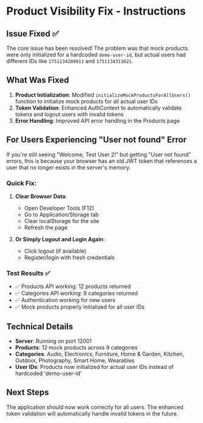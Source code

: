 # Product Visibility Fix - Instructions

## Issue Fixed ✅
The core issue has been resolved! The problem was that mock products were only initialized for a hardcoded `demo-user-id`, but actual users had different IDs like `1751134209911` and `1751134311621`.

## What Was Fixed
1. **Product Initialization**: Modified `initializeMockProductsForAllUsers()` function to initialize mock products for all actual user IDs
2. **Token Validation**: Enhanced AuthContext to automatically validate tokens and logout users with invalid tokens
3. **Error Handling**: Improved API error handling in the Products page

## For Users Experiencing "User not found" Error

If you're still seeing "Welcome, Test User 2!" but getting "User not found" errors, this is because your browser has an old JWT token that references a user that no longer exists in the server's memory.

### Quick Fix:
1. **Clear Browser Data**: 
   - Open Developer Tools (F12)
   - Go to Application/Storage tab
   - Clear localStorage for the site
   - Refresh the page

2. **Or Simply Logout and Login Again**:
   - Click logout (if available)
   - Register/login with fresh credentials

### Test Results ✅
- ✅ Products API working: 12 products returned
- ✅ Categories API working: 9 categories returned  
- ✅ Authentication working for new users
- ✅ Mock products properly initialized for all user IDs

## Technical Details
- **Server**: Running on port 12001
- **Products**: 12 mock products across 9 categories
- **Categories**: Audio, Electronics, Furniture, Home & Garden, Kitchen, Outdoor, Photography, Smart Home, Wearables
- **User IDs**: Products now initialized for actual user IDs instead of hardcoded 'demo-user-id'

## Next Steps
The application should now work correctly for all users. The enhanced token validation will automatically handle invalid tokens in the future.